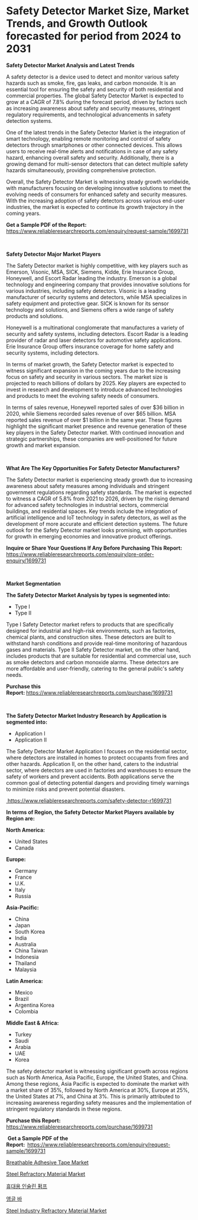 <p><h1>Safety Detector Market Size, Market Trends, and Growth Outlook forecasted for period from 2024 to 2031</h1></p><p><strong>Safety Detector Market Analysis and Latest Trends</strong></p>
<p><p>A safety detector is a device used to detect and monitor various safety hazards such as smoke, fire, gas leaks, and carbon monoxide. It is an essential tool for ensuring the safety and security of both residential and commercial properties. The global Safety Detector Market is expected to grow at a CAGR of 7.8% during the forecast period, driven by factors such as increasing awareness about safety and security measures, stringent regulatory requirements, and technological advancements in safety detection systems.</p><p>One of the latest trends in the Safety Detector Market is the integration of smart technology, enabling remote monitoring and control of safety detectors through smartphones or other connected devices. This allows users to receive real-time alerts and notifications in case of any safety hazard, enhancing overall safety and security. Additionally, there is a growing demand for multi-sensor detectors that can detect multiple safety hazards simultaneously, providing comprehensive protection.</p><p>Overall, the Safety Detector Market is witnessing steady growth worldwide, with manufacturers focusing on developing innovative solutions to meet the evolving needs of consumers for enhanced safety and security measures. With the increasing adoption of safety detectors across various end-user industries, the market is expected to continue its growth trajectory in the coming years.</p></p>
<p><strong>Get a Sample PDF of the Report:&nbsp;</strong> <a href="https://www.reliableresearchreports.com/enquiry/request-sample/1699731">https://www.reliableresearchreports.com/enquiry/request-sample/1699731</a></p>
<p>&nbsp;</p>
<p><strong>Safety Detector Major Market Players</strong></p>
<p><p>The Safety Detector market is highly competitive, with key players such as Emerson, Visonic, MSA, SICK, Siemens, Kidde, Erie Insurance Group, Honeywell, and Escort Radar leading the industry. Emerson is a global technology and engineering company that provides innovative solutions for various industries, including safety detectors. Visonic is a leading manufacturer of security systems and detectors, while MSA specializes in safety equipment and protective gear. SICK is known for its sensor technology and solutions, and Siemens offers a wide range of safety products and solutions.</p><p>Honeywell is a multinational conglomerate that manufactures a variety of security and safety systems, including detectors. Escort Radar is a leading provider of radar and laser detectors for automotive safety applications. Erie Insurance Group offers insurance coverage for home safety and security systems, including detectors.</p><p>In terms of market growth, the Safety Detector market is expected to witness significant expansion in the coming years due to the increasing focus on safety and security in various sectors. The market size is projected to reach billions of dollars by 2025. Key players are expected to invest in research and development to introduce advanced technologies and products to meet the evolving safety needs of consumers.</p><p>In terms of sales revenue, Honeywell reported sales of over $36 billion in 2020, while Siemens recorded sales revenue of over $65 billion. MSA reported sales revenue of over $1 billion in the same year. These figures highlight the significant market presence and revenue generation of these key players in the Safety Detector market. With continued innovation and strategic partnerships, these companies are well-positioned for future growth and market expansion.</p></p>
<p>&nbsp;</p>
<p><strong>What Are The Key Opportunities For Safety Detector Manufacturers?</strong></p>
<p><p>The Safety Detector market is experiencing steady growth due to increasing awareness about safety measures among individuals and stringent government regulations regarding safety standards. The market is expected to witness a CAGR of 5.8% from 2021 to 2026, driven by the rising demand for advanced safety technologies in industrial sectors, commercial buildings, and residential spaces. Key trends include the integration of artificial intelligence and IoT technology in safety detectors, as well as the development of more accurate and efficient detection systems. The future outlook for the Safety Detector market looks promising, with opportunities for growth in emerging economies and innovative product offerings.</p></p>
<p><strong>Inquire or Share Your Questions If Any Before Purchasing This Report:</strong> <a href="https://www.reliableresearchreports.com/enquiry/pre-order-enquiry/1699731">https://www.reliableresearchreports.com/enquiry/pre-order-enquiry/1699731</a></p>
<p>&nbsp;</p>
<p><strong>Market Segmentation</strong></p>
<p><strong>The Safety Detector Market Analysis by types is segmented into:</strong></p>
<p><ul><li>Type I</li><li>Type II</li></ul></p>
<p><p>Type I Safety Detector market refers to products that are specifically designed for industrial and high-risk environments, such as factories, chemical plants, and construction sites. These detectors are built to withstand harsh conditions and provide real-time monitoring of hazardous gases and materials. Type II Safety Detector market, on the other hand, includes products that are suitable for residential and commercial use, such as smoke detectors and carbon monoxide alarms. These detectors are more affordable and user-friendly, catering to the general public's safety needs.</p></p>
<p><strong>Purchase this Report:&nbsp;</strong><a href="https://www.reliableresearchreports.com/purchase/1699731">https://www.reliableresearchreports.com/purchase/1699731</a></p>
<p>&nbsp;</p>
<p><strong>The Safety Detector Market Industry Research by Application is segmented into:</strong></p>
<p><ul><li>Application I</li><li>Application II</li></ul></p>
<p><p>The Safety Detector Market Application I focuses on the residential sector, where detectors are installed in homes to protect occupants from fires and other hazards. Application II, on the other hand, caters to the industrial sector, where detectors are used in factories and warehouses to ensure the safety of workers and prevent accidents. Both applications serve the common goal of detecting potential dangers and providing timely warnings to minimize risks and prevent potential disasters.</p></p>
<p><a href="https://www.reliableresearchreports.com/safety-detector-r1699731">&nbsp;https://www.reliableresearchreports.com/safety-detector-r1699731</a></p>
<p><strong>In terms of Region, the Safety Detector Market Players available by Region are:</strong></p>
<p>
    <p> <strong> North America: </strong>
        <ul>
            <li>United States</li>
            <li>Canada</li>
        </ul>
        </p> 
    <p> <strong> Europe: </strong>
        <ul>
            <li>Germany</li>
            <li>France</li>
            <li>U.K.</li>
            <li>Italy</li>
            <li>Russia</li>
        </ul>
        </p> 
    <p> <strong> Asia-Pacific: </strong>
        <ul>
            <li>China</li>
            <li>Japan</li>
            <li>South Korea</li>
            <li>India</li>
            <li>Australia</li>
            <li>China Taiwan</li>
            <li>Indonesia</li>
            <li>Thailand</li>
            <li>Malaysia</li>
        </ul>
        </p> 
    <p> <strong> Latin America: </strong>
        <ul>
            <li>Mexico</li>
            <li>Brazil</li>
            <li>Argentina Korea</li>
            <li>Colombia</li>
        </ul>
        </p> 
    <p> <strong> Middle East & Africa: </strong>
        <ul>
            <li>Turkey</li>
            <li>Saudi</li>
            <li>Arabia</li>
            <li>UAE</li>
            <li>Korea</li>
        </ul>
    </p>
    </p>
<p><p>The safety detector market is witnessing significant growth across regions such as North America, Asia Pacific, Europe, the United States, and China. Among these regions, Asia Pacific is expected to dominate the market with a market share of 35%, followed by North America at 30%, Europe at 25%, the United States at 7%, and China at 3%. This is primarily attributed to increasing awareness regarding safety measures and the implementation of stringent regulatory standards in these regions.</p></p>
<p><strong>Purchase this Report: </strong><a href="https://www.reliableresearchreports.com/purchase/1699731">https://www.reliableresearchreports.com/purchase/1699731</a></p>
<p>&nbsp;<strong>Get a Sample PDF of the Report:&nbsp;&nbsp;</strong><a href="https://www.reliableresearchreports.com/enquiry/request-sample/1699731">https://www.reliableresearchreports.com/enquiry/request-sample/1699731</a></p>
<p><strong></strong></p>
<p><p><a href="https://issuu.com/reportprime-2/docs/breathable-adhesive-tape-market-size-2030.pptx">Breathable Adhesive Tape Market</a></p><p><a href="https://github.com/wusalecollins540tpqoz/Market-Research-Report-List-2/blob/main/steel-refractory-material-market.md">Steel Refractory Material Market</a></p><p><a href="https://github.com/royErdmtyan906778/Market-Research-Report-List-1/blob/main/507960764518.md">휴대용 인슐린 펌프</a></p><p><a href="https://github.com/valroy852/Market-Research-Report-List-1/blob/main/457366964519.md">앵글 바</a></p><p><a href="https://github.com/pjcfca/Market-Research-Report-List-2/blob/main/steel-industry-refractory-material-market.md">Steel Industry Refractory Material Market</a></p></p>